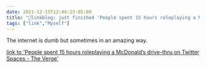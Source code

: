 ```yaml
---
date: 2021-12-15T12:44:23-05:00
title: "🔗linkblog: just finished 'People spent 15 hours roleplaying a McDonald’s drive-thru on Twitter Spaces - The Verge'"
tags: ["link","Myself"]
---
```

The internet is dumb but sometimes in an amazing way.
 
[link to 'People spent 15 hours roleplaying a McDonald’s drive-thru on Twitter Spaces - The Verge'](https://www.theverge.com/2021/12/15/22837711/twitter-spaces-mcdonalds-roleplay)
